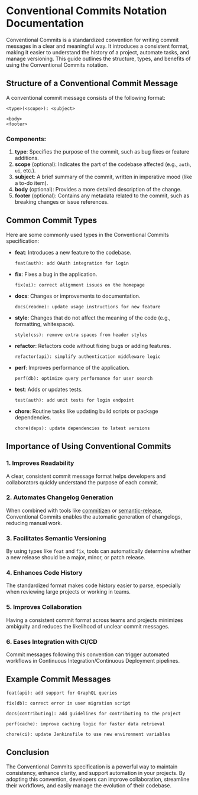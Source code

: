 # Conventional Commits Notation Documentation

Conventional Commits is a standardized convention for writing commit messages in a clear and meaningful way. It introduces a consistent format, making it easier to understand the history of a project, automate tasks, and manage versioning. This guide outlines the structure, types, and benefits of using the Conventional Commits notation.

## Structure of a Conventional Commit Message

A conventional commit message consists of the following format:

```
<type>(<scope>): <subject>

<body>
<footer>
```

### Components:

1. **type**: Specifies the purpose of the commit, such as bug fixes or feature additions.
2. **scope** (optional): Indicates the part of the codebase affected (e.g., `auth`, `ui`, etc.).
3. **subject**: A brief summary of the commit, written in imperative mood (like a to-do item).
4. **body** (optional): Provides a more detailed description of the change.
5. **footer** (optional): Contains any metadata related to the commit, such as breaking changes or issue references.

## Common Commit Types

Here are some commonly used types in the Conventional Commits specification:

- **feat**: Introduces a new feature to the codebase.
  ```
  feat(auth): add OAuth integration for login
  ```
- **fix**: Fixes a bug in the application.
  ```
  fix(ui): correct alignment issues on the homepage
  ```
- **docs**: Changes or improvements to documentation.
  ```
  docs(readme): update usage instructions for new feature
  ```
- **style**: Changes that do not affect the meaning of the code (e.g., formatting, whitespace).
  ```
  style(css): remove extra spaces from header styles
  ```
- **refactor**: Refactors code without fixing bugs or adding features.
  ```
  refactor(api): simplify authentication middleware logic
  ```
- **perf**: Improves performance of the application.
  ```
  perf(db): optimize query performance for user search
  ```
- **test**: Adds or updates tests.
  ```
  test(auth): add unit tests for login endpoint
  ```
- **chore**: Routine tasks like updating build scripts or package dependencies.
  ```
  chore(deps): update dependencies to latest versions
  ```

## Importance of Using Conventional Commits

### 1. **Improves Readability**

A clear, consistent commit message format helps developers and collaborators quickly understand the purpose of each commit.

### 2. **Automates Changelog Generation**

When combined with tools like [commitizen](https://github.com/commitizen/cz-cli) or [semantic-release](https://github.com/semantic-release/semantic-release), Conventional Commits enables the automatic generation of changelogs, reducing manual work.

### 3. **Facilitates Semantic Versioning**

By using types like `feat` and `fix`, tools can automatically determine whether a new release should be a major, minor, or patch release.

### 4. **Enhances Code History**

The standardized format makes code history easier to parse, especially when reviewing large projects or working in teams.

### 5. **Improves Collaboration**

Having a consistent commit format across teams and projects minimizes ambiguity and reduces the likelihood of unclear commit messages.

### 6. **Eases Integration with CI/CD**

Commit messages following this convention can trigger automated workflows in Continuous Integration/Continuous Deployment pipelines.

## Example Commit Messages

```
feat(api): add support for GraphQL queries

fix(db): correct error in user migration script

docs(contributing): add guidelines for contributing to the project

perf(cache): improve caching logic for faster data retrieval

chore(ci): update Jenkinsfile to use new environment variables
```

## Conclusion

The Conventional Commits specification is a powerful way to maintain consistency, enhance clarity, and support automation in your projects. By adopting this convention, developers can improve collaboration, streamline their workflows, and easily manage the evolution of their codebase.
